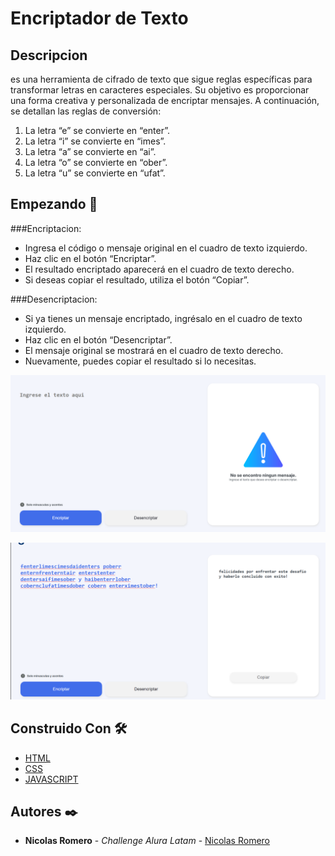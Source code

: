 # Encriptador de Texto

## Descripcion

es una herramienta de cifrado de texto que sigue reglas específicas para transformar letras en caracteres especiales. Su objetivo es proporcionar una forma creativa y personalizada de encriptar mensajes. A continuación, se detallan las reglas de conversión:

1. La letra “e” se convierte en “enter”.
2. La letra “i” se convierte en “imes”.
3. La letra “a” se convierte en “ai”.
4. La letra “o” se convierte en “ober”.
5. La letra “u” se convierte en “ufat”.


## Empezando 🚀

###Encriptacion:

- Ingresa el código o mensaje original en el cuadro de texto izquierdo.
- Haz clic en el botón “Encriptar”.
- El resultado encriptado aparecerá en el cuadro de texto derecho.
- Si deseas copiar el resultado, utiliza el botón “Copiar”.


###Desencriptacion:

- Si ya tienes un mensaje encriptado, ingrésalo en el cuadro de texto izquierdo.
- Haz clic en el botón “Desencriptar”.
- El mensaje original se mostrará en el cuadro de texto derecho.
- Nuevamente, puedes copiar el resultado si lo necesitas.

![Encriptador sin texto](/assets/Encriptador.png)

![Desencriptacion de texto](/assets/Encriptador2.png)


## Construido Con 🛠️

- [HTML](https://developer.mozilla.org/es/docs/Web/HTML)
- [CSS](https://developer.mozilla.org/es/docs/Web/CSS) 
- [JAVASCRIPT](https://developer.mozilla.org/es/docs/Web/JavaScript)

## Autores ✒️

- **Nicolas Romero** - _Challenge Alura Latam_ - [Nicolas Romero](https://github.com/nico-romero1096)
